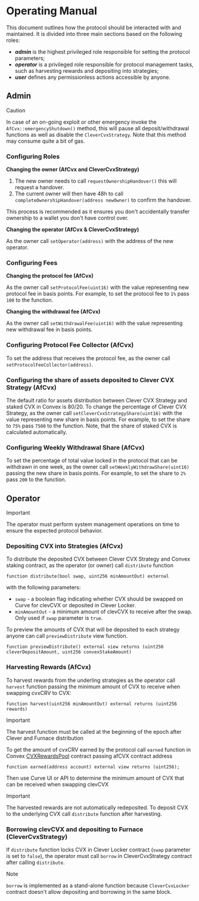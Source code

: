 # Operating Manual

This document outlines how the protocol should be interacted with and maintained. It is divided into three main sections based on the following roles:

- **_admin_** is the highest privileged role responsible for setting the protocol parameters;
- **_operator_** is a privileged role responsible for protocol management tasks, such as harvesting rewards and depositing into strategies;
- **_user_** defines any permissionless actions accessible by anyone.

## Admin

> [!CAUTION]
> In case of an on-going exploit or other emergency invoke the `AfCvx::emergencyShutdown()` method,
> this will pause all deposit/withdrawal functions as well as disable the `CleverCvxStrategy`. Note that
> this method may consume quite a bit of gas.

### Configuring Roles

**Changing the owner (AfCvx and CleverCvxStrategy)**

1. The new owner needs to call `requestOwnershipHandover()` this will request a handover.
2. The current owner will then have 48h to call `completeOwnershipHandover(address newOwner)` to
   confirm the handover.

This process is recommended as it ensures you don't accidentally transfer ownership to a wallet you
don't have control over.

**Changing the operator (AfCvx & CleverCvxStrategy)**

As the owner call `setOperator(address)` with the address of the new operator.

### Configuring Fees

**Changing the protocol fee (AfCvx)**

As the owner call `setProtocolFee(uint16)` with the value representing new protocol fee in basis points. For example, to set the protocol fee to `1%` pass `100` to the function.

**Changing the withdrawal fee (AfCvx)**

As the owner call `setWithdrawalFee(uint16)` with the value representing new withdrawal fee in basis points.

### Configuring Protocol Fee Collector (AfCvx)

To set the address that receives the protocol fee, as the owner call `setProtocolFeeCollector(address)`.

### Configuring the share of assets deposited to Clever CVX Strategy (AfCvx)

The default ratio for assets distribution between Clever CVX Strategy and staked CVX in Convex is 80/20. To change the percentage of Clever CVX Strategy, as the owner call `setCleverCvxStrategyShare(uint16)` with the value representing new share in basis points. For example, to set the share to `75%` pass `7500` to the function. Note, that the share of staked CVX is calculated automatically.

### Configuring Weekly Withdrawal Share (AfCvx)

To set the percentage of total value locked in the protocol that can be withdrawn in one week, as the owner call `setWeeklyWithdrawShare(uint16)` passing the new share in basis points. For example, to set the share to `2%` pass `200` to the function.

## Operator

> [!IMPORTANT]
> The operator must perform system management operations on time to ensure the expected protocol behavior.

### Depositing CVX into Strategies (AfCvx)

To distribute the deposited CVX between Clever CVX Strategy and Convex staking contract, as the operator (or owner) call `distribute` function

```solidity
function distribute(bool swap, uint256 minAmountOut) external
```

with the following parameters:

- `swap` - a boolean flag indicating whether CVX should be swapped on Curve for clevCVX or deposited in Clever Locker.
- `minAmountOut` - a minimum amount of clevCVX to receive after the swap. Only used if `swap` parameter is `true`.

To preview the amounts of CVX that will be deposited to each strategy anyone can call `previewDistribute` view function.

```solidity
function previewDistribute() external view returns (uint256 cleverDepositAmount, uint256 convexStakeAmount)
```

### Harvesting Rewards (AfCvx)

To harvest rewards from the underling strategies as the operator call `harvest` function passing the minimum amount of CVX to receive when swapping cvxCRV to CVX:

```solidity
function harvest(uint256 minAmountOut) external returns (uint256 rewards)
```

> [!IMPORTANT]
> The harvest function must be called at the beginning of the epoch after Clever and Furnace distribution

To get the amount of cvxCRV earned by the protocol call `earned` function in Convex [CVXRewardsPool](https://etherscan.io/address/0xCF50b810E57Ac33B91dCF525C6ddd9881B139332#readContract) contract passing afCVX contract address

```solidity
function earned(address account) external view returns (uint256);
```

Then use Curve UI or API to determine the minimum amount of CVX that can be received when swapping clevCVX

> [!IMPORTANT]
> The harvested rewards are not automatically redeposited. To deposit CVX to the underlying CVX call `distribute` function after harvesting.

### Borrowing clevCVX and depositing to Furnace (CleverCvxStrategy)

If `distribute` function locks CVX in Clever Locker contract (`swap` parameter is set to `false`), the operator must call `borrow` in CleverCvxStrategy contract after calling `distribute`.

> [!NOTE]
> `borrow` is implemented as a stand-alone function because `CleverCvxLocker` contract doesn't allow depositing and borrowing in the same block.

